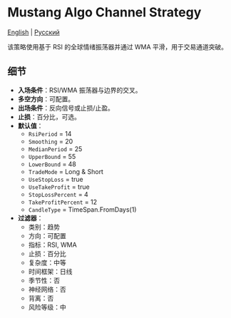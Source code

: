 # Mustang Algo Channel Strategy
[English](README.md) | [Русский](README_ru.md)

该策略使用基于 RSI 的全球情绪振荡器并通过 WMA 平滑，用于交易通道突破。

## 细节

- **入场条件**：RSI/WMA 振荡器与边界的交叉。
- **多空方向**：可配置。
- **出场条件**：反向信号或止损/止盈。
- **止损**：百分比，可选。
- **默认值**：
  - `RsiPeriod` = 14
  - `Smoothing` = 20
  - `MedianPeriod` = 25
  - `UpperBound` = 55
  - `LowerBound` = 48
  - `TradeMode` = Long & Short
  - `UseStopLoss` = true
  - `UseTakeProfit` = true
  - `StopLossPercent` = 4
  - `TakeProfitPercent` = 12
  - `CandleType` = TimeSpan.FromDays(1)
- **过滤器**：
  - 类别：趋势
  - 方向：可配置
  - 指标：RSI, WMA
  - 止损：百分比
  - 复杂度：中等
  - 时间框架：日线
  - 季节性：否
  - 神经网络：否
  - 背离：否
  - 风险等级：中
